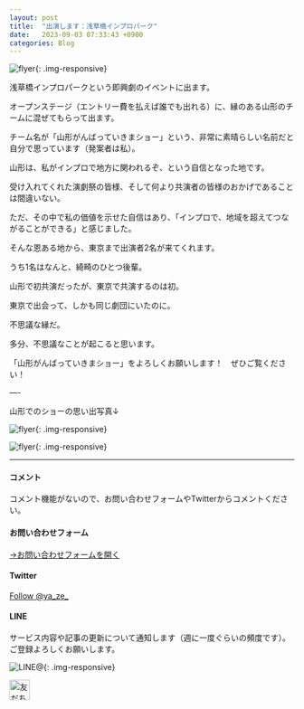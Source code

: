 ```yaml
---
layout: post
title:  "出演します：浅草橋インプロパーク"
date:   2023-09-03 07:33:43 +0900
categories: Blog
---
```


![flyer]({{site.baseurl}}/img/20230903_01.jpeg){: .img-responsive}

浅草橋インプロパークという即興劇のイベントに出ます。

オープンステージ（エントリー費を払えば誰でも出れる）に、縁のある山形のチームに混ぜてもらって出ます。

チーム名が「山形がんばっていきまショー」という、非常に素晴らしい名前だと自分で思っています（発案者は私）。

山形は、私がインプロで地方に関われるぞ、という自信となった地です。

受け入れてくれた演劇祭の皆様、そして何より共演者の皆様のおかげであることは間違いない。

ただ、その中で私の価値を示せた自信はあり、「インプロで、地域を超えてつながることができる」と感じました。

そんな恩ある地から、東京まで出演者2名が来てくれます。

うち1名はなんと、綺畸のひとつ後輩。

山形で初共演だったが、東京で共演するのは初。

東京で出会って、しかも同じ劇団にいたのに。

不思議な縁だ。

多分、不思議なことが起こると思います。

「山形がんばっていきまショー」をよろしくお願いします！　ぜひご覧ください！

—-

山形でのショーの思い出写真↓


![flyer]({{site.baseurl}}/img/20221115_01.jpg){: .img-responsive}

![flyer]({{site.baseurl}}/img/20221115_03.jpg){: .img-responsive}






---
#### コメント
コメント機能がないので、お問い合わせフォームやTwitterからコメントください。

#### お問い合わせフォーム
[→お問い合わせフォームを開く]({{site.baseurl}}/docs/contact/)

#### Twitter

<a href="https://twitter.com/ya_ze_?ref_src=twsrc%5Etfw" class="twitter-follow-button" data-show-count="false">Follow @ya_ze_</a><script async src="https://platform.twitter.com/widgets.js" charset="utf-8"></script>


#### LINE

サービス内容や記事の更新について通知します（週に一度ぐらいの頻度です）。
ご登録よろしくお願いします。

![LINE@]({{site.baseurl}}/img/lineat.png){: .img-responsive}

<a href="https://line.me/R/ti/p/%40tqt3140x"><img height="36" border="0" alt="友だち追加" src="https://scdn.line-apps.com/n/line_add_friends/btn/ja.png"></a>
